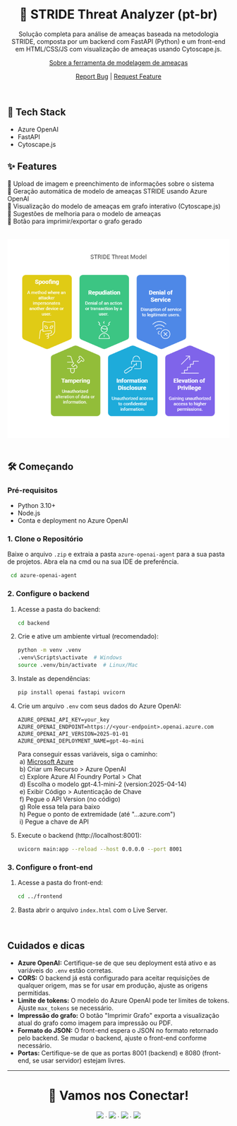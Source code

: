 <div align="center">
  <h1>🤖 STRIDE Threat Analyzer (pt-br)</h1>
  <p align="center">
    Solução completa para análise de ameaças baseada na metodologia STRIDE, composta por um backend com FastAPI (Python) e um front-end em HTML/CSS/JS com visualização de ameaças usando Cytoscape.js.
    <a href="https://learn.microsoft.com/pt-br/azure/security/develop/threat-modeling-tool-threats"><p>Sobre a ferramenta de modelagem de ameaças</p></a>
    <a href="https://github.com/sofiahernandes/ml-studies/issues">Report Bug</a>
    |
    <a href="https://github.com/sofiahernandes/ml-studies/issues">Request Feature</a>
  </p>
</div>
<br/>

## 🚀 Tech Stack
- Azure OpenAI
- FastAPI
- Cytoscape.js

## ✨ Features
🔐 Upload de imagem e preenchimento de informações sobre o sistema  
🔐 Geração automática de modelo de ameaças STRIDE usando Azure OpenAI  
🔐 Visualização do modelo de ameaças em grafo interativo (Cytoscape.js)  
🔐 Sugestões de melhoria para o modelo de ameaças  
🔐 Botão para imprimir/exportar o grafo gerado  
<br/>

<div align="center">
  <img src="https://github.com/sofiahernandes/ml-studies/blob/main/azure-openai-agent/public/stride.png" alt="Sobre o STRIDE"/>
</div>
<br/>

## 🛠️ Começando

### Pré-requisitos
- Python 3.10+
- Node.js
- Conta e deployment no Azure OpenAI

### 1. Clone o Repositório
Baixe o arquivo `.zip` e extraia a pasta `azure-openai-agent` para a sua pasta de projetos. Abra ela na cmd ou na sua IDE de preferência.
```bash
 cd azure-openai-agent
```

### 2. Configure o backend

1. Acesse a pasta do backend:
   ```bash
   cd backend
   ```
2. Crie e ative um ambiente virtual (recomendado):
   ```bash
   python -m venv .venv
   .venv\Scripts\activate  # Windows
   source .venv/bin/activate  # Linux/Mac
   ```
3. Instale as dependências:
   ```bash
   pip install openai fastapi uvicorn
   ```
4. Crie um arquivo `.env` com seus dados do Azure OpenAI:
   ```env
   AZURE_OPENAI_API_KEY=your_key
   AZURE_OPENAI_ENDPOINT=https://<your-endpoint>.openai.azure.com
   AZURE_OPENAI_API_VERSION=2025-01-01
   AZURE_OPENAI_DEPLOYMENT_NAME=gpt-4o-mini
   ```

    Para conseguir essas variáveis, siga o caminho:  
    &nbsp;a) [Microsoft Azure](https://azure.microsoft.com/pt-br/get-started/azure-portal/)  
    &nbsp;b) Criar um Recurso > Azure OpenAI  
    &nbsp;c) Explore Azure AI Foundry Portal > Chat  
    &nbsp;d) Escolha o modelo gpt-4.1-mini-2 (version:2025-04-14)  
    &nbsp;e) Exibir Código > Autenticação de Chave  
    &nbsp;f) Pegue o API Version (no código)  
    &nbsp;g) Role essa tela para baixo  
    &nbsp;h) Pegue o ponto de extremidade (até "...azure.com")  
    &nbsp;i) Pegue a chave de API

5. Execute o backend (http://localhost:8001):
   ```bash
   uvicorn main:app --reload --host 0.0.0.0 --port 8001
   ```

### 3. Configure o front-end

1. Acesse a pasta do front-end:
   ```bash
   cd ../frontend
   ```
2. Basta abrir o arquivo `index.html` com o Live Server.
<br/>

## Cuidados e dicas
- **Azure OpenAI:** Certifique-se de que seu deployment está ativo e as variáveis do `.env` estão corretas.
- **CORS:** O backend já está configurado para aceitar requisições de qualquer origem, mas se for usar em produção, ajuste as origens permitidas.
- **Limite de tokens:** O modelo do Azure OpenAI pode ter limites de tokens. Ajuste `max_tokens` se necessário.
- **Impressão do grafo:** O botão "Imprimir Grafo" exporta a visualização atual do grafo como imagem para impressão ou PDF.
- **Formato do JSON:** O front-end espera o JSON no formato retornado pelo backend. Se mudar o backend, ajuste o front-end conforme necessário.
- **Portas:** Certifique-se de que as portas 8001 (backend) e 8080 (front-end, se usar servidor) estejam livres.

---

<div align="center">
  <h1>📩 Vamos nos Conectar!</h1>
  <a href="https://github.com/sofiahernandes"><img height="30px" src="https://skillicons.dev/icons?i=github"/></a><span> ∙ </span>
  <a href="https://www.linkedin.com/in/sofiahernandes"><img height="30px" src="https://skillicons.dev/icons?i=linkedin"/></a><span> ∙ </span>
  <a href="mailto:sofiahernandes.dev@gmail.com"><img height="30px" src="https://skillicons.dev/icons?i=gmail"/></a><span> ∙ </span>
  <a href="https://www.instagram.com/sofiabotechia/"><img height="30px" src="https://skillicons.dev/icons?i=instagram"/></a>
</div>
